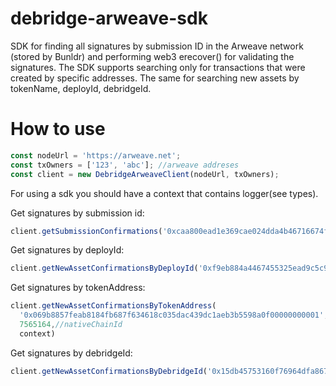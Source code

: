 # debridge-arweave-sdk
SDK for finding all signatures by submission ID in the Arweave network (stored by Bunldr) and performing web3 erecover() for validating the signatures. 
The SDK supports searching only for transactions that were created by specific addresses. The same for searching new assets by tokenName, deployId, debridgeId.

# How to use

```typescript
const nodeUrl = 'https://arweave.net';
const txOwners = ['123', 'abc']; //arweave addreses
const client = new DebridgeArweaveClient(nodeUrl, txOwners);
```

For using a sdk you should have a context that contains logger(see types).

Get signatures by submission id:
```typescript
client.getSubmissionConfirmations('0xcaa800ead1e369cae024dda4b46716674f88807416e7581a939d4f05db4002f4', context)
```

Get signatures by deployId:
```typescript
client.getNewAssetConfirmationsByDeployId('0xf9eb884a4467455325ead9c5c945f29af4c5f9e9731c28d9a379a69e0de30fee', context)
```

Get signatures by tokenAddress:
```typescript
client.getNewAssetConfirmationsByTokenAddress(
  '0x069b8857feab8184fb687f634618c035dac439dc1aeb3b5598a0f00000000001',
  7565164,//nativeChainId
  context)
```


Get signatures by debridgeId:
```typescript
client.getNewAssetConfirmationsByDebridgeId('0x15db45753160f76964dfa867510c9ede0ac87ac9ce24771de7efa0dab8251c1a', context)
```